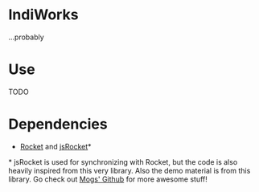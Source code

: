 # IndiWorks

...probably

# Use
TODO

# Dependencies

- [Rocket](https://github.com/rocket/rocket) and [jsRocket](https://github.com/rocket/rocket/tree/master/js)*

\* jsRocket is used for synchronizing with Rocket, but the code is also heavily inspired from this very library. Also the demo material is from this library. Go check out [Mogs' Github](https://github.com/mog) for more awesome stuff!

